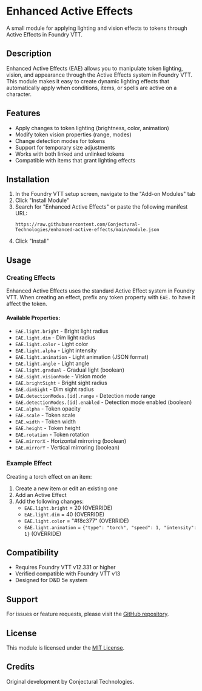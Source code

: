 # Enhanced Active Effects

A small module for applying lighting and vision effects to tokens through Active Effects in Foundry VTT.

## Description

Enhanced Active Effects (EAE) allows you to manipulate token lighting, vision, and appearance through the Active Effects system in Foundry VTT. This module makes it easy to create dynamic lighting effects that automatically apply when conditions, items, or spells are active on a character.

## Features

- Apply changes to token lighting (brightness, color, animation)
- Modify token vision properties (range, modes)
- Change detection modes for tokens
- Support for temporary size adjustments
- Works with both linked and unlinked tokens
- Compatible with items that grant lighting effects

## Installation

1. In the Foundry VTT setup screen, navigate to the "Add-on Modules" tab
2. Click "Install Module"
3. Search for "Enhanced Active Effects" or paste the following manifest URL:
   ```
   https://raw.githubusercontent.com/Conjectural-Technologies/enhanced-active-effects/main/module.json
   ```
4. Click "Install"

## Usage

### Creating Effects

Enhanced Active Effects uses the standard Active Effect system in Foundry VTT. When creating an effect, prefix any token property with `EAE.` to have it affect the token.

#### Available Properties:

- `EAE.light.bright` - Bright light radius
- `EAE.light.dim` - Dim light radius
- `EAE.light.color` - Light color
- `EAE.light.alpha` - Light intensity
- `EAE.light.animation` - Light animation (JSON format)
- `EAE.light.angle` - Light angle
- `EAE.light.gradual` - Gradual light (boolean)
- `EAE.sight.visionMode` - Vision mode
- `EAE.brightSight` - Bright sight radius
- `EAE.dimSight` - Dim sight radius
- `EAE.detectionModes.[id].range` - Detection mode range
- `EAE.detectionModes.[id].enabled` - Detection mode enabled (boolean)
- `EAE.alpha` - Token opacity
- `EAE.scale` - Token scale
- `EAE.width` - Token width
- `EAE.height` - Token height
- `EAE.rotation` - Token rotation
- `EAE.mirrorX` - Horizontal mirroring (boolean)
- `EAE.mirrorY` - Vertical mirroring (boolean)

### Example Effect

Creating a torch effect on an item:

1. Create a new item or edit an existing one
2. Add an Active Effect
3. Add the following changes:
   - `EAE.light.bright` = 20 (OVERRIDE)
   - `EAE.light.dim` = 40 (OVERRIDE)
   - `EAE.light.color` = "#f8c377" (OVERRIDE)
   - `EAE.light.animation` = `{"type": "torch", "speed": 1, "intensity": 1}` (OVERRIDE)

## Compatibility

- Requires Foundry VTT v12.331 or higher
- Verified compatible with Foundry VTT v13
- Designed for D&D 5e system

## Support

For issues or feature requests, please visit the [GitHub repository](https://github.com/Conjectural-Technologies/enhanced-active-effects).

## License

This module is licensed under the [MIT License](./LICENSE).

## Credits

Original development by Conjectural Technologies.